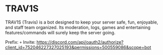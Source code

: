 # TRAV1S
TRAV1S (Travis) is a bot designed to keep your server safe, fun, enjoyable, and staff team organized.
Its moderation, logs, games and entertaining features/commands will surely keep the server going.

Prefix: `+`
Invite: https://discord.com/api/oauth2/authorize?client_id=752046227327025193&permissions=500559086&scope=bot
